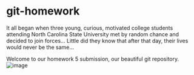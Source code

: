 # git-homework

It all began when three young, curious, motivated college students attending North Carolina State University met by random chance and decided to join forces... Little did they know that after that day, their lives would never be the same...

Welcome to our homework 5 submission, our beautiful git repository.
![image](https://github.com/user-attachments/assets/78ae45a4-3e40-48a8-bc49-9c3ab1ba4f68)

